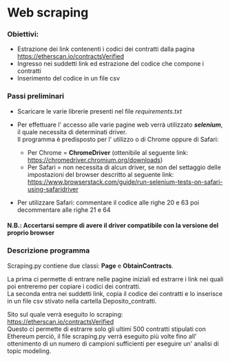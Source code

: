 # Web scraping #

### Obiettivi: ###

* Estrazione dei link contenenti i codici dei contratti dalla pagina https://etherscan.io/contractsVerified
* Ingresso nei suddetti link ed estrazione del codice che compone i contratti
* Inserimento del codice in un file csv

### Passi preliminari ###

* Scaricare le varie librerie presenti nel file *requirements.txt*
* Per effettuare l' accesso alle varie pagine web verrà utilizzato ***selenium***, il quale necessita di determinati 
  driver.  
      Il programma è predisposto per l' utilizzo o di Chrome oppure di Safari:  
  - Per Chrome = **ChromeDriver** (ottenibile al seguente link:
    https://chromedriver.chromium.org/downloads)
  - Per Safari = non necessita di alcun driver, se non del settaggio delle impostazioni del browser descritto al seguente
    link:
    https://www.browserstack.com/guide/run-selenium-tests-on-safari-using-safaridriver
    
* Per utilizzare Safari: commentare il codice alle righe 20 e 63 poi decommentare alle righe 21 e 64

#### N.B.: Accertarsi sempre di avere il driver compatibile con la versione del proprio browser 

### Descrizione programma ###

Scraping.py contiene due classi: **Page** e **ObtainContracts**.

La prima ci permette di entrare nelle pagine iniziali ed estrarre i link nei quali poi entreremo per copiare i codici
dei contratti.  
La seconda entra nei suddetti link, copia il codice dei contratti e lo inserisce in un file csv stivato nella cartella
Deposito_contratti.

Sito sul quale verrà eseguito lo scraping:
https://etherscan.io/contractsVerified  
Questo ci permette di estrarre solo gli ultimi 500 contratti stipulati con Ethereum perciò, il file scraping.py verrà
eseguito più volte fino all' ottenimento di un numero di campioni sufficienti per eseguire un' analisi di topic
modeling.


